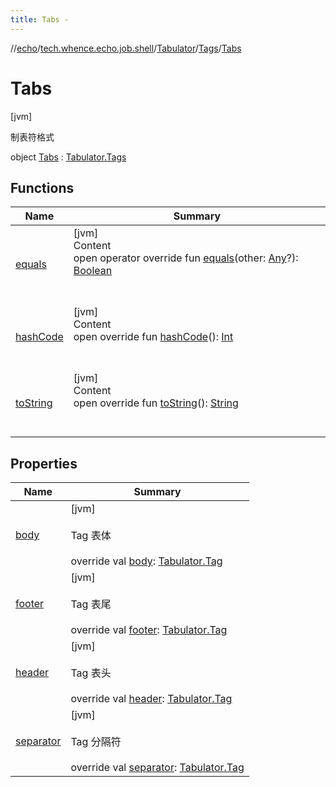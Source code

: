 ```yaml
---
title: Tabs -
---
```

//[echo](../../../../index.md)/[tech.whence.echo.job.shell](../../../index.md)/[Tabulator](../../index.md)/[Tags](../index.md)/[Tabs](index.md)



# Tabs  
 [jvm] 

制表符格式

object [Tabs](index.md) : [Tabulator.Tags](../index.md)   


## Functions  
  
|  Name|  Summary| 
|---|---|
| [equals](../../../../tech.whence.echo.webclient.response.exception/-response-unrecognized-exception/index.md#kotlin/Any/equals/#kotlin.Any?/PointingToDeclaration/)| [jvm]  <br>Content  <br>open operator override fun [equals](../../../../tech.whence.echo.webclient.response.exception/-response-unrecognized-exception/index.md#kotlin/Any/equals/#kotlin.Any?/PointingToDeclaration/)(other: [Any](https://kotlinlang.org/api/latest/jvm/stdlib/kotlin/-any/index.html)?): [Boolean](https://kotlinlang.org/api/latest/jvm/stdlib/kotlin/-boolean/index.html)  <br><br><br>
| [hashCode](../../../../tech.whence.echo.webclient.response.exception/-response-unrecognized-exception/index.md#kotlin/Any/hashCode/#/PointingToDeclaration/)| [jvm]  <br>Content  <br>open override fun [hashCode](../../../../tech.whence.echo.webclient.response.exception/-response-unrecognized-exception/index.md#kotlin/Any/hashCode/#/PointingToDeclaration/)(): [Int](https://kotlinlang.org/api/latest/jvm/stdlib/kotlin/-int/index.html)  <br><br><br>
| [toString](../../../../tech.whence.echo.webclient.response.exception/-response-unrecognized-exception/index.md#kotlin/Any/toString/#/PointingToDeclaration/)| [jvm]  <br>Content  <br>open override fun [toString](../../../../tech.whence.echo.webclient.response.exception/-response-unrecognized-exception/index.md#kotlin/Any/toString/#/PointingToDeclaration/)(): [String](https://kotlinlang.org/api/latest/jvm/stdlib/kotlin/-string/index.html)  <br><br><br>


## Properties  
  
|  Name|  Summary| 
|---|---|
| [body](index.md#tech.whence.echo.job.shell/Tabulator.Tags.Tabs/body/#/PointingToDeclaration/)|  [jvm] <br><br>Tag 表体<br><br>override val [body](index.md#tech.whence.echo.job.shell/Tabulator.Tags.Tabs/body/#/PointingToDeclaration/): [Tabulator.Tag](../../-tag/index.md)   <br>
| [footer](index.md#tech.whence.echo.job.shell/Tabulator.Tags.Tabs/footer/#/PointingToDeclaration/)|  [jvm] <br><br>Tag 表尾<br><br>override val [footer](index.md#tech.whence.echo.job.shell/Tabulator.Tags.Tabs/footer/#/PointingToDeclaration/): [Tabulator.Tag](../../-tag/index.md)   <br>
| [header](index.md#tech.whence.echo.job.shell/Tabulator.Tags.Tabs/header/#/PointingToDeclaration/)|  [jvm] <br><br>Tag 表头<br><br>override val [header](index.md#tech.whence.echo.job.shell/Tabulator.Tags.Tabs/header/#/PointingToDeclaration/): [Tabulator.Tag](../../-tag/index.md)   <br>
| [separator](index.md#tech.whence.echo.job.shell/Tabulator.Tags.Tabs/separator/#/PointingToDeclaration/)|  [jvm] <br><br>Tag 分隔符<br><br>override val [separator](index.md#tech.whence.echo.job.shell/Tabulator.Tags.Tabs/separator/#/PointingToDeclaration/): [Tabulator.Tag](../../-tag/index.md)   <br>

